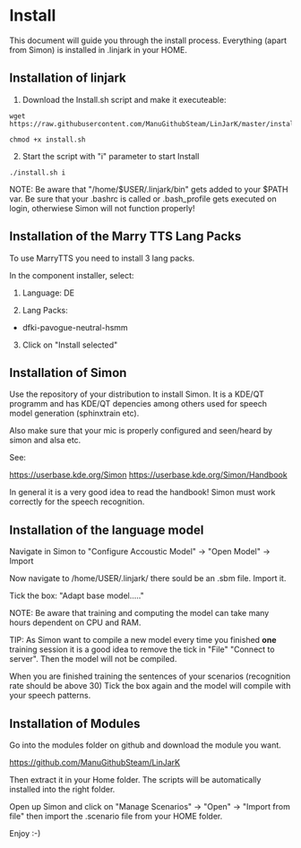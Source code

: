 Install
========

This document will guide you through the install process. Everything (apart from Simon) is installed in .linjark in your HOME.

Installation of linjark
------------------------

1. Download the Install.sh script and make it executeable:
```
wget https://raw.githubusercontent.com/ManuGithubSteam/LinJarK/master/install.sh

chmod +x install.sh
```
2. Start the script with "i" parameter to start Install
```
./install.sh i
```
NOTE: Be aware that "/home/$USER/.linjark/bin" gets added to your $PATH var. Be sure that your .bashrc is called or .bash_profile gets executed on login, otherwiese Simon will not function properly!


Installation of the Marry TTS Lang Packs
----------------------------------------

To use MarryTTS you need to install 3 lang packs.

In the component installer, select:

1. Language: DE

2. Lang Packs:

 - dfki-pavogue-neutral-hsmm
 
3. Click on "Install selected"

Installation of Simon
----------------------

Use the repository of your distribution to install Simon. It is a KDE/QT programm and has KDE/QT depencies among others used for speech model generation (sphinxtrain etc). 

Also make sure that your mic is properly configured and seen/heard by simon and alsa etc.

See: 

https://userbase.kde.org/Simon
https://userbase.kde.org/Simon/Handbook

In general it is a very good idea to read the handbook! Simon must work correctly for the speech recognition. 


Installation of the language model
-----------------------------------

Navigate in Simon to "Configure Accoustic Model" -> "Open Model" -> Import

Now navigate to /home/USER/.linjark/ there sould be an .sbm file. Import it.

Tick the box: "Adapt base model....."

NOTE: Be aware that training and computing the model can take many hours dependent on CPU and RAM.

TIP: As Simon want to compile a new model every time you finished __one__ training session it is a good idea to remove the tick in "File" "Connect to server". Then the model will not be compiled. 

When you are finished training the sentences of your scenarios (recognition rate should be above 30)
Tick the box again and the model will compile with your speech patterns.


Installation of Modules
------------------------

Go into the modules folder on github and download the module you want.

https://github.com/ManuGithubSteam/LinJarK

Then extract it in your Home folder. The scripts will be automatically installed into the right folder.

Open up Simon and click on "Manage Scenarios" -> "Open" -> "Import from file" then import the .scenario file from your HOME folder.

Enjoy :-)